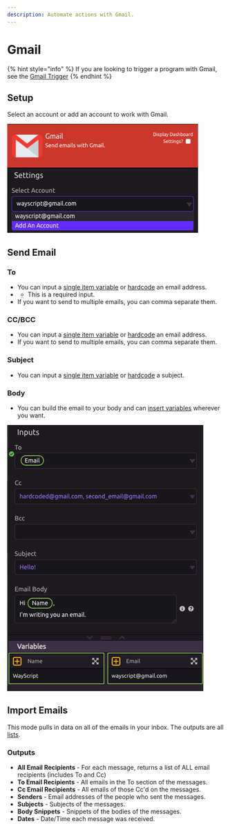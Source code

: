 ```yaml
---
description: Automate actions with Gmail.
---
```


# Gmail

{% hint style="info" %}
If you are looking to trigger a program with Gmail, see the [Gmail Trigger](../triggers/gmail-trigger.md)
{% endhint %}

## Setup

Select an account or add an account to work with Gmail.

![Select or Add an Account](../../.gitbook/assets/screenshot-2019-07-16-17.30.58.png)



## Send Email

### To

* You can input a [single item variable](../../introduction/variables.md#single-item) or [hardcode](../../introduction/modules.md#option-two-hardcode-a-value) an email address.
* * This is a required input.
* If you want to send to multiple emails, you can comma separate them. 

### CC/BCC

* You can input a [single item variable](../../introduction/variables.md#single-item) or [hardcode](../../introduction/modules.md#option-two-hardcode-a-value) an email address.
* If you want to send to multiple emails, you can comma separate them. 

### Subject

* You can input a [single item variable](../../introduction/variables.md#single-item) or [hardcode](../../introduction/modules.md#option-two-hardcode-a-value) a subject.

### Body

* You can build the email to your body and can [insert variables](../../introduction/modules.md#option-one-insert-a-variable) wherever you want. 

![Gmail Setup Example](../../.gitbook/assets/screenshot-2019-07-16-17.39.05.png)

## Import Emails

This mode pulls in data on all of the emails in your inbox. The outputs are all [lists](../../introduction/variables.md#lists). 

### Outputs

* **All Email Recipients** - For each message, returns a list of ALL email recipients \(includes To and Cc\)
* **To Email Recipients** - All emails in the To section of the messages.
* **Cc Email Recipients** - All emails of those Cc'd on the messages.
* **Senders** - Email addresses of the people who sent the messages.
* **Subjects** - Subjects of the messages.
* **Body Snippets** - Snippets of the bodies of the messages.
* **Dates** - Date/Time each message was received.

